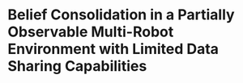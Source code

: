 # Belief Consolidation in a Partially Observable Multi-Robot Environment with Limited Data Sharing Capabilities

